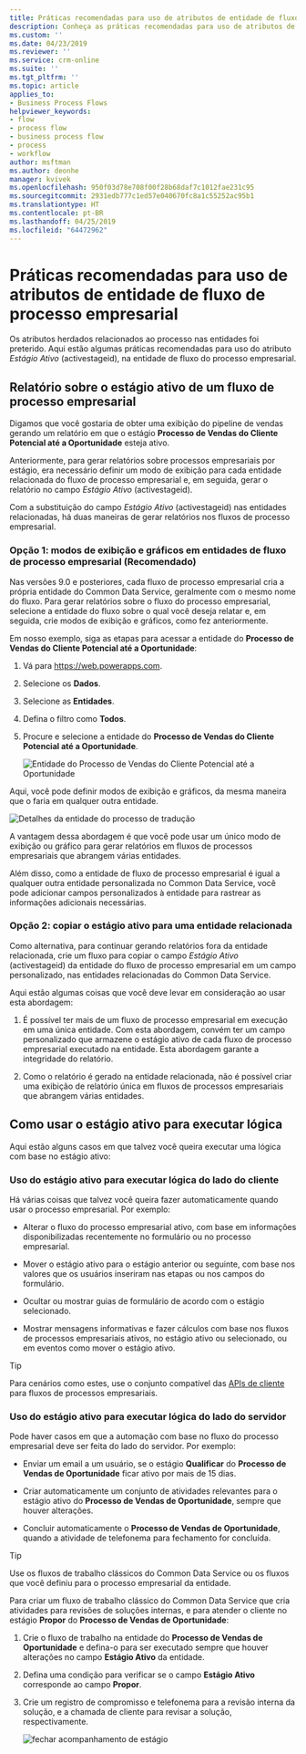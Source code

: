```yaml
---
title: Práticas recomendadas para uso de atributos de entidade de fluxo de processo empresarial | MicrosoftDocs
description: Conheça as práticas recomendadas para uso de atributos de entidade de fluxo de processo empresarial.
ms.custom: ''
ms.date: 04/23/2019
ms.reviewer: ''
ms.service: crm-online
ms.suite: ''
ms.tgt_pltfrm: ''
ms.topic: article
applies_to:
- Business Process Flows
helpviewer_keywords:
- flow
- process flow
- business process flow
- process
- workflow
author: msftman
ms.author: deonhe
manager: kvivek
ms.openlocfilehash: 950f03d78e708f00f28b68daf7c1012fae231c95
ms.sourcegitcommit: 2931edb777c1ed57e040670fc8a1c55252ac95b1
ms.translationtype: HT
ms.contentlocale: pt-BR
ms.lasthandoff: 04/25/2019
ms.locfileid: "64472962"
---
```

# <a name="best-practices-in-using-business-process-flow-attributes"></a>Práticas recomendadas para uso de atributos de entidade de fluxo de processo empresarial


Os atributos herdados relacionados ao processo nas entidades foi preterido. Aqui estão algumas práticas recomendadas para uso do atributo *Estágio Ativo* (activestageid), na entidade de fluxo do processo empresarial. 

## <a name="reporting-on-the-active-stage-of-a-business-process-flow"></a>Relatório sobre o estágio ativo de um fluxo de processo empresarial

Digamos que você gostaria de obter uma exibição do pipeline de vendas gerando um relatório em que o estágio **Processo de Vendas do Cliente Potencial até a Oportunidade** esteja ativo.

Anteriormente, para gerar relatórios sobre processos empresariais por estágio, era necessário definir um modo de exibição para cada entidade relacionada do fluxo de processo empresarial e, em seguida, gerar o relatório no campo *Estágio Ativo* (activestageid).

Com a substituição do campo *Estágio Ativo* (activestageid) nas entidades relacionadas, há duas maneiras de gerar relatórios nos fluxos de processo empresarial.

### <a name="option-1-views-and-charts-on-business-process-flow-entity-recommended"></a>Opção 1: modos de exibição e gráficos em entidades de fluxo de processo empresarial **(Recomendado)**

Nas versões 9.0 e posteriores, cada fluxo de processo empresarial cria a própria entidade do Common Data Service, geralmente com o mesmo nome do fluxo. Para gerar relatórios sobre o fluxo do processo empresarial, selecione a entidade do fluxo sobre o qual você deseja relatar e, em seguida, crie modos de exibição e gráficos, como fez anteriormente.

Em nosso exemplo, siga as etapas para acessar a entidade do **Processo de Vendas do Cliente Potencial até a Oportunidade**:
1. Vá para https://web.powerapps.com.
1. Selecione os **Dados**.
1. Selecione as **Entidades**.
1. Defina o filtro como **Todos**.
1. Procure e selecione a entidade do **Processo de Vendas do Cliente Potencial até a Oportunidade**.

   ![Entidade do Processo de Vendas do Cliente Potencial até a Oportunidade](media/best-practices-entity-attributes/lead-opportunity-process.png)

Aqui, você pode definir modos de exibição e gráficos, da mesma maneira que o faria em qualquer outra entidade.

![Detalhes da entidade do processo de tradução](media/best-practices-entity-attributes/lead-to-opportunity-sales-process-details.png)

A vantagem dessa abordagem é que você pode usar um único modo de exibição ou gráfico para gerar relatórios em fluxos de processos empresariais que abrangem várias entidades.

Além disso, como a entidade de fluxo de processo empresarial é igual a qualquer outra entidade personalizada no Common Data Service, você pode adicionar campos personalizados à entidade para rastrear as informações adicionais necessárias.

### <a name="option-2-copy-active-stage-to-a-related-entity"></a>Opção 2: copiar o estágio ativo para uma entidade relacionada

Como alternativa, para continuar gerando relatórios fora da entidade relacionada, crie um fluxo para copiar o campo *Estágio Ativo* (activestageid) da entidade do fluxo de processo empresarial em um campo personalizado, nas entidades relacionadas do Common Data Service.

Aqui estão algumas coisas que você deve levar em consideração ao usar esta abordagem:

1.  É possível ter mais de um fluxo de processo empresarial em execução em uma única entidade. Com esta abordagem, convém ter um campo personalizado que armazene o estágio ativo de cada fluxo de processo empresarial executado na entidade. Esta abordagem garante a integridade do relatório.

1.  Como o relatório é gerado na entidade relacionada, não é possível criar uma exibição de relatório única em fluxos de processos empresariais que abrangem várias entidades.

## <a name="using-the-active-stage-to-run-logic"></a>Como usar o estágio ativo para executar lógica

Aqui estão alguns casos em que talvez você queira executar uma lógica com base no estágio ativo:

### <a name="using-the-active-stage-to-run-client-side-logic"></a>Uso do estágio ativo para executar lógica do lado do cliente

Há várias coisas que talvez você queira fazer automaticamente quando usar o processo empresarial. Por exemplo:

-   Alterar o fluxo do processo empresarial ativo, com base em informações disponibilizadas recentemente no formulário ou no processo empresarial.

-   Mover o estágio ativo para o estágio anterior ou seguinte, com base nos valores que os usuários inseriram nas etapas ou nos campos do formulário.

-   Ocultar ou mostrar guias de formulário de acordo com o estágio selecionado.

-   Mostrar mensagens informativas e fazer cálculos com base nos fluxos de processos empresariais ativos, no estágio ativo ou selecionado, ou em eventos como mover o estágio ativo.

> [!TIP]
> Para cenários como estes, use o conjunto compatível das [APIs de cliente](https://docs.microsoft.com/dynamics365/customer-engagement/developer/clientapi/reference/formcontext-data-process) para fluxos de processos empresariais.
>

### <a name="using-the-active-stage-to-run-server-side-logic"></a>Uso do estágio ativo para executar lógica do lado do servidor

Pode haver casos em que a automação com base no fluxo do processo empresarial deve ser feita do lado do servidor. Por exemplo:

-   Enviar um email a um usuário, se o estágio **Qualificar** do **Processo de Vendas de Oportunidade** ficar ativo por mais de 15 dias.

-   Criar automaticamente um conjunto de atividades relevantes para o estágio ativo do **Processo de Vendas de Oportunidade**, sempre que houver alterações.

-   Concluir automaticamente o **Processo de Vendas de Oportunidade**, quando a atividade de telefonema para fechamento for concluída.

> [!TIP]
> Use os fluxos de trabalho clássicos do Common Data Service ou os fluxos que você definiu para o processo empresarial da entidade.
> 

Para criar um fluxo de trabalho clássico do Common Data Service que cria atividades para revisões de soluções internas, e para atender o cliente no estágio **Propor** do **Processo de Vendas de Oportunidade**:

1. Crie o fluxo de trabalho na entidade do **Processo de Vendas de Oportunidade** e defina-o para ser executado sempre que houver alterações no campo **Estágio Ativo** da entidade. 
1. Defina uma condição para verificar se o campo **Estágio Ativo** corresponde ao campo **Propor**. 
1. Crie um registro de compromisso e telefonema para a revisão interna da solução, e a chamada de cliente para revisar a solução, respectivamente.

   ![fechar acompanhamento de estágio](media/best-practices-entity-attributes/close-stage-followup.png)
